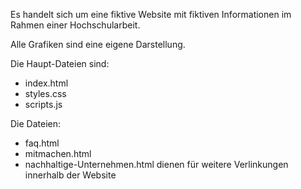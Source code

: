 Es handelt sich um eine fiktive Website mit fiktiven Informationen im Rahmen einer Hochschularbeit. 

Alle Grafiken sind eine eigene Darstellung. 

Die Haupt-Dateien sind:
- index.html
- styles.css
- scripts.js 

Die Dateien: 
- faq.html
- mitmachen.html
- nachhaltige-Unternehmen.html
dienen für weitere Verlinkungen innerhalb der Website 

